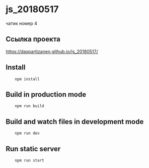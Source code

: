 # js_20180517
чатик номер 4

## Ссылка проекта ##
https://daspartizanen.github.io/js_20180517/

## Install ##

```
    npm install

```

## Build in production mode ##

```
    npm run build

```
## Build and watch files in development mode ##

```
    npm run dev

```
## Run static server ##

```
    npm run start

```
